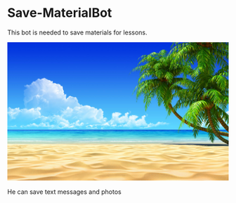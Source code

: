 # Save-MaterialBot
This bot is needed to save materials for lessons.

![video](https://github.com/myfish-code/Save-MaterialBot/blob/main/123.jpg)

He can save text messages and photos
